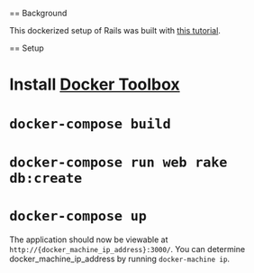 == Background

This dockerized setup of Rails was built with [this tutorial](https://docs.docker.com/compose/rails/).

== Setup

# Install [Docker Toolbox](https://www.docker.com/)
# `docker-compose build`
# `docker-compose run web rake db:create`
# `docker-compose up`

The application should now be viewable at `http://{docker_machine_ip_address}:3000/`. You can determine docker_machine_ip_address by running `docker-machine ip`.
